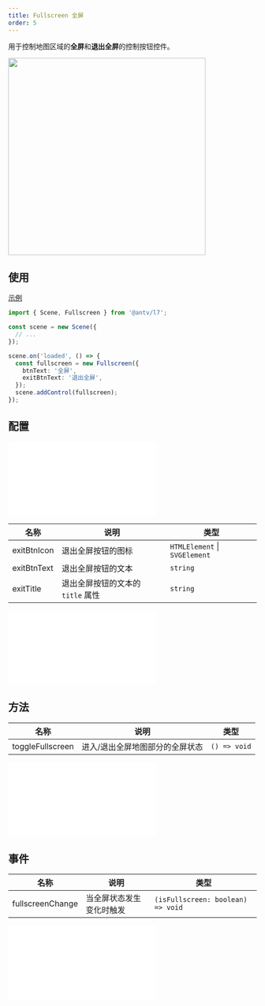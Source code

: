 ```yaml
---
title: Fullscreen 全屏
order: 5
---
```


用于控制地图区域的**全屏**和**退出全屏**的控制按钮控件。

<img src="https://gw.alipayobjects.com/mdn/rms_816329/afts/img/A*CcOXRqK5ARgAAAAAAAAAAAAAARQnAQ" width="400"/>

## 使用

[示例](/examples/component/control#fullscreen)

```ts
import { Scene, Fullscreen } from '@antv/l7';

const scene = new Scene({
  // ...
});

scene.on('loaded', () => {
  const fullscreen = new Fullscreen({
    btnText: '全屏',
    exitBtnText: '退出全屏',
  });
  scene.addControl(fullscreen);
});
```

## 配置

<embed src="@/docs/api/common/control/btn-api.zh.md"></embed>

| 名称        | 说明                              | 类型                          |
| ----------- | --------------------------------- | ----------------------------- |
| exitBtnIcon | 退出全屏按钮的图标                | `HTMLElement` \| `SVGElement` |
| exitBtnText | 退出全屏按钮的文本                | `string`                      |
| exitTitle   | 退出全屏按钮的文本的 `title` 属性 | `string`                      |

<embed src="@/docs/api/common/control/api.zh.md"></embed>

## 方法

| 名称             | 说明                            | 类型         |
| ---------------- | ------------------------------- | ------------ |
| toggleFullscreen | 进入/退出全屏地图部分的全屏状态 | `() => void` |

<embed src="@/docs/api/common/control/method.zh.md"></embed>

## 事件

| 名称             | 说明                     | 类型                              |
| ---------------- | ------------------------ | --------------------------------- |
| fullscreenChange | 当全屏状态发生变化时触发 | `(isFullscreen: boolean) => void` |

<embed src="@/docs/api/common/control/event.zh.md"></embed>
